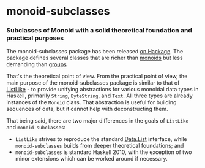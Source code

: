 monoid-subclasses
=================

### Subclasses of Monoid with a solid theoretical foundation and practical purposes ###

The monoid-subclasses package has been released [on Hackage](http://hackage.haskell.org/package/monoid-subclasses). The package defines several classes that are richer than [monoids](http://hackage.haskell.org/packages/archive/base/latest/doc/html/Data-Monoid.html#t:Monoid) but less demanding than [groups](http://hackage.haskell.org/packages/archive/groups/0.1.0.1/doc/html/Data-Group.html)

That's the theoretical point of view. From the practical point of view, the main purpose of the monoid-subclasses package is similar to that of [ListLike](http://hackage.haskell.org/packages/archive/ListLike/latest/doc/html/Data-ListLike.html) - to provide unifying abstractions for various monoidal data types in Haskell, primarily `String`, `ByteString`, and `Text`. All three types are already instances of the `Monoid` class. That abstraction is useful for building sequences of data, but it cannot help with deconstructing them.

That being said, there are two major differences in the goals of `ListLike` and `monoid-subclasses`:
  * `ListLike` strives to reproduce the standard [Data.List](http://hackage.haskell.org/packages/archive/base/4.6.0.0/doc/html/Data-List.html) interface, while `monoid-subclasses` builds from deeper theoretical foundations; and
  * `monoid-subclasses` is standard Haskell 2010, with the exception of two minor extensions which can be worked around if necessary.
